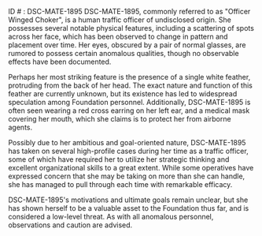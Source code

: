 ID # : DSC-MATE-1895
DSC-MATE-1895, commonly referred to as "Officer Winged Choker", is a human traffic officer of undisclosed origin. She possesses several notable physical features, including a scattering of spots across her face, which has been observed to change in pattern and placement over time. Her eyes, obscured by a pair of normal glasses, are rumored to possess certain anomalous qualities, though no observable effects have been documented. 

Perhaps her most striking feature is the presence of a single white feather, protruding from the back of her head. The exact nature and function of this feather are currently unknown, but its existence has led to widespread speculation among Foundation personnel. Additionally, DSC-MATE-1895 is often seen wearing a red cross earring on her left ear, and a medical mask covering her mouth, which she claims is to protect her from airborne agents.

Possibly due to her ambitious and goal-oriented nature, DSC-MATE-1895 has taken on several high-profile cases during her time as a traffic officer, some of which have required her to utilize her strategic thinking and excellent organizational skills to a great extent. While some operatives have expressed concern that she may be taking on more than she can handle, she has managed to pull through each time with remarkable efficacy.

DSC-MATE-1895's motivations and ultimate goals remain unclear, but she has shown herself to be a valuable asset to the Foundation thus far, and is considered a low-level threat. As with all anomalous personnel, observations and caution are advised.